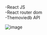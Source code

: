 -React JS <br>
-React router dom <br>
-Themoviedb API <br>

![image](https://user-images.githubusercontent.com/82195641/197122676-b58fc7ce-0928-477b-8aaa-0df7ff917236.png)
